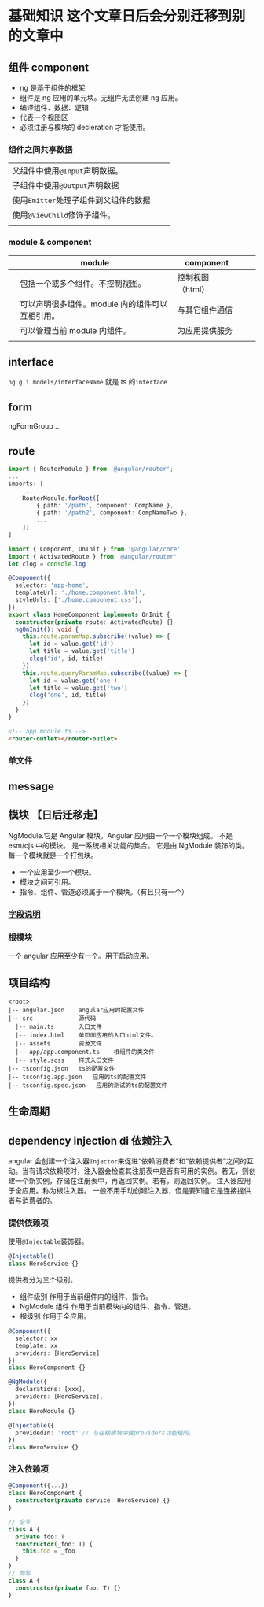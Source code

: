 # 基础知识 这个文章日后会分别迁移到别的文章中

## 组件 component

- ng 是基于组件的框架
- 组件是 ng 应用的单元块。无组件无法创建 ng 应用。
- 编译组件、数据、逻辑
- 代表一个视图区
- 必须注册与模块的 decleration 才能使用。

### 组件之间共享数据

|                                       |     |     |
| ------------------------------------- | --- | --- |
| 父组件中使用`@Input`声明数据。        |     |     |
| 子组件中使用`@Output`声明数据         |     |     |
| 使用`Emitter`处理子组件到父组件的数据 |     |     |
| 使用`@ViewChild`修饰子组件。          |     |     |
|                                       |     |     |

### module & component

|     | module                                          | component        |     |     |
| --- | ----------------------------------------------- | ---------------- | --- | --- |
|     | 包括一个或多个组件。不控制视图。                | 控制视图（html） |     |     |
|     | 可以声明很多组件。module 内的组件可以互相引用。 | 与其它组件通信   |     |     |
|     | 可以管理当前 module 内组件。                    | 为应用提供服务   |     |     |
|     |                                                 |                  |     |     |

## interface

`ng g i models/interfaceName`
就是 ts 的`interface`

## form

ngFormGroup
...

## route

```ts
import { RouterModule } from '@angular/router';
...
imports: [
    ...
    RouterModule.forRoot([
        { path: '/path', component: CompName },
        { path: '/path2', component: CompNameTwo },
        ...
    ])
]
```

```ts
import { Component, OnInit } from '@angular/core'
import { ActivatedRoute } from '@angular/router'
let clog = console.log

@Component({
  selector: 'app-home',
  templateUrl: './home.component.html',
  styleUrls: ['./home.component.css'],
})
export class HomeComponent implements OnInit {
  constructor(private route: ActivatedRoute) {}
  ngOnInit(): void {
    this.route.paramMap.subscribe((value) => {
      let id = value.get('id')
      let title = value.get('title')
      clog('id', id, title)
    })
    this.route.queryParamMap.subscribe((value) => {
      let id = value.get('one')
      let title = value.get('two')
      clog('one', id, title)
    })
  }
}
```

```html
<!-- app.module.ts -->
<router-outlet></router-outlet>
```

### 单文件

## message

## 模块 【日后迁移走】

NgModule.它是 Angular 模块。Angular 应用由一个一个模块组成。
不是 esm/cjs 中的模块。
是一系统相关功能的集合。
它是由 NgModule 装饰的类。
每一个模块就是一个打包块。

- 一个应用至少一个模块。
- 模块之间可引用。
- 指令、组件、管道必须属于一个模块。（有且只有一个）

### [字段说明](/framework/angular/decorator.md)

### 根模块

一个 angular 应用至少有一个。用于启动应用。

## 项目结构

```
<root>
|-- angular.json    angular应用的配置文件
|-- src             源代码
  |-- main.ts       入口文件
  |-- index.html    单页面应用的入口html文件。
  |-- assets        资源文件
  |-- app/app.component.ts    根组件的类文件
  |-- style.scss    样式入口文件
|-- tsconfig.json   ts的配置文件
|-- tsconfig.app.json   应用的ts的配置文件
|-- tsconfig.spec.json   应用的测试的ts的配置文件
```

## 生命周期

## dependency injection di 依赖注入

angular 会创建一个注入器`Injector`来促进“依赖消费者”和“依赖提供者”之间的互动。当有请求依赖项时，注入器会检查其注册表中是否有可用的实例。若无，则创建一个新实例，存储在注册表中，再返回实例。若有，则返回实例。
注入器应用于全应用。称为根注入器。
一般不用手动创建注入器，但是要知道它是连接提供者与消费者的。

### 提供依赖项

使用`@Injectable`装饰器。

```ts
@Injectable()
class HeroService {}
```

提供者分为三个级别。

- 组件级别 作用于当前组件内的组件、指令。
- NgModule 组件 作用于当前模块内的组件、指令、管道。
- 根级别 作用于全应用。

```ts
@Component({
  selector: xx
  template: xx
  providers: [HeroService]
})
class HeroComponent {}

@NgModule({
  declarations: [xxx],
  providers: [HeroService],
})
class HeroModule {}

@Injectable({
  providedIn: 'root' // 与在根模块中使providers功能相同。
})
class HeroService {}
```

### 注入依赖项

```ts
@Component({...})
class HeroComponent {
  constructor(private service: HeroService) {}
}
```

```ts
// 全写
class A {
  private foo: T
  constructor(_foo: T) {
    this.foo = _foo
  }
}
// 简写
class A {
  constructor(private foo: T) {}
}
```
